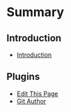 # Summary

## Introduction
* [Introduction](README.md)

## Plugins
* [Edit This Page](edit-this-page.md)
* [Git Author](git-author.md)

